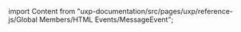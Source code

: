 
import Content from "uxp-documentation/src/pages/uxp/reference-js/Global Members/HTML Events/MessageEvent";

<Content query="product=xd"/>

